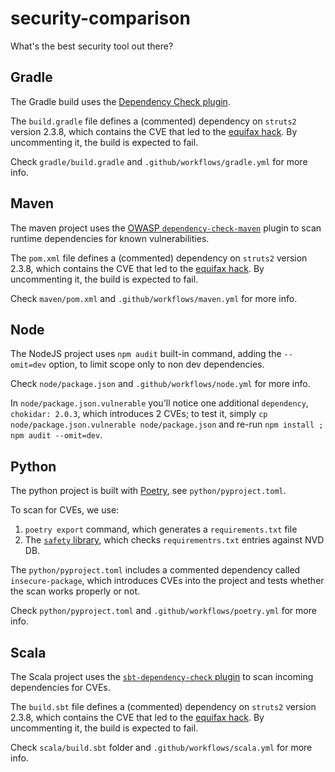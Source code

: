 # security-comparison
What's the best security tool out there?

## Gradle
The Gradle build uses the [Dependency Check plugin](https://jeremylong.github.io/DependencyCheck/dependency-check-gradle/index.html).

The `build.gradle` file defines a (commented) dependency on `struts2` version 2.3.8, which contains the CVE that led to the [equifax hack](https://nvd.nist.gov/vuln/detail/cve-2017-5638). By uncommenting it, the build is expected to fail.

Check `gradle/build.gradle` and `.github/workflows/gradle.yml` for more info.

## Maven
The maven project uses the [OWASP `dependency-check-maven`](https://jeremylong.github.io/DependencyCheck/dependency-check-maven/) plugin to scan runtime dependencies for known vulnerabilities.

The `pom.xml` file defines a (commented) dependency on `struts2` version 2.3.8, which contains the CVE that led to the [equifax hack](https://nvd.nist.gov/vuln/detail/cve-2017-5638). By uncommenting it, the build is expected to fail.

Check `maven/pom.xml` and `.github/workflows/maven.yml` for more info.

## Node
The NodeJS project uses `npm audit` built-in command, adding the `--omit=dev` option, to limit scope only to non dev dependencies.

Check `node/package.json` and `.github/workflows/node.yml` for more info.

In `node/package.json.vulnerable` you'll notice one additional `dependency`, `chokidar: 2.0.3`, which introduces 2 CVEs; to test it, simply `cp node/package.json.vulnerable node/package.json` and re-run `npm install ; npm audit --omit=dev`.

## Python
The python project is built with [Poetry](https://python-poetry.org/), see `python/pyproject.toml`.

To scan for CVEs, we use:
1. `poetry export` command, which generates a `requirements.txt` file
2. The [`safety` library](https://pyup.io/safety/), which checks `requirementrs.txt` entries against NVD DB.

The `python/pyproject.toml` includes a commented dependency called `insecure-package`, which introduces CVEs into the project and tests whether the scan works properly or not.

Check `python/pyproject.toml` and `.github/workflows/poetry.yml` for more info.

## Scala
The Scala project uses the [`sbt-dependency-check` plugin](https://github.com/albuch/sbt-dependency-check) to scan incoming dependencies for CVEs.

The `build.sbt` file defines a (commented) dependency on `struts2` version 2.3.8, which contains the CVE that led to the [equifax hack](https://nvd.nist.gov/vuln/detail/cve-2017-5638). By uncommenting it, the build is expected to fail.

Check `scala/build.sbt` folder and `.github/workflows/scala.yml` for more info.
